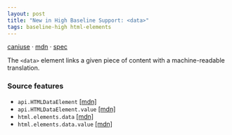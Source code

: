 ```yaml
---
layout: post
title: "New in High Baseline Support: <data>"
tags: baseline-high html-elements
---
```


[caniuse](https://caniuse.com/?search=data) · [mdn](https://developer.mozilla.org/en-US/search?q=<data>) · [spec](https://html.spec.whatwg.org/multipage/text-level-semantics.html#the-data-element)

The `<data>` element links a given piece of content with a machine-readable translation.

### Source features

- ``api.HTMLDataElement`` [[mdn]](https://developer.mozilla.org/en-US/search?q=api.HTMLDataElement)
- ``api.HTMLDataElement.value`` [[mdn]](https://developer.mozilla.org/en-US/search?q=api.HTMLDataElement.value)
- ``html.elements.data`` [[mdn]](https://developer.mozilla.org/en-US/search?q=html.elements.data)
- ``html.elements.data.value`` [[mdn]](https://developer.mozilla.org/en-US/search?q=html.elements.data.value)
